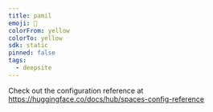 ```yaml
---
title: pamil
emoji: 🐳
colorFrom: yellow
colorTo: yellow
sdk: static
pinned: false
tags:
  - deepsite
---
```


Check out the configuration reference at https://huggingface.co/docs/hub/spaces-config-reference
